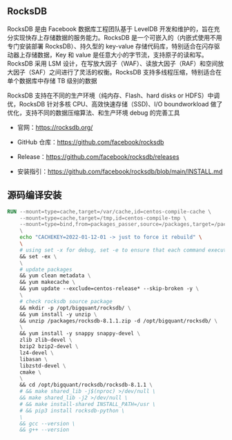 ## RocksDB

RocksDB 是由 Facebook 数据库工程团队基于 LevelDB 开发和维护的，旨在充分实现快存上存储数据的服务能力。RocksDB 是一个可嵌入的（内嵌式使用不用专门安装部署 RocksDB）、持久型的 key-value 存储代码库，特别适合在闪存驱动器上存储数据，Key 和 value 是任意大小的字节流，支持原子的读和写。RocksDB 采用 LSM 设计，在写放大因子（WAF）、读放大因子（RAF）和空间放大因子（SAF）之间进行了灵活的权衡。RocksDB 支持多线程压缩，特别适合在单个数据库中存储 TB 级别的数据

RocksDB 支持在不同的生产环境（纯内存、Flash、hard disks or HDFS）中调优，RocksDB 针对多核 CPU、高效快速存储（SSD)、I/O boundworkload 做了优化，支持不同的数据压缩算法、和生产环境 debug 的完善工具

- 官网：<https://rocksdb.org/>

- GitHub 仓库：<https://github.com/facebook/rocksdb>

- Release：<https://github.com/facebook/rocksdb/releases>

- 安装指引：<https://github.com/facebook/rocksdb/blob/main/INSTALL.md>

## 源码编译安装

```dockerfile
RUN --mount=type=cache,target=/var/cache,id=centos-compile-cache \
    --mount=type=cache,target=/tmp,id=centos-compile-tmp \
    --mount=type=bind,from=packages_passer,source=/packages,target=/packages,rw \
    \
    echo "CACHEKEY=2022-01-12-01 -> just to force it rebuild" \
    \
    # using set -x for debug, set -e to ensure that each command execution is successful
    && set -ex \
    \
    # update packages
    && yum clean metadata \
    && yum makecache \
    && yum update --exclude=centos-release* --skip-broken -y \
    \
    # check rocksdb source package
    && mkdir -p /opt/bigquant/rocksdb/ \
    && yum install -y unzip \
    && unzip /packages/rocksdb-8.1.1.zip -d /opt/bigquant/rocksdb/ \
    \
    && yum install -y snappy snappy-devel \
    zlib zlib-devel \
    bzip2 bzip2-devel \
    lz4-devel \
    libasan \
    libzstd-devel \
    cmake \
    \
    && cd /opt/bigquant/rocksdb/rocksdb-8.1.1 \
    # && make shared_lib -j$(nproc) >/dev/null \
    && make shared_lib -j2 >/dev/null \
    # && make install-shared INSTALL_PATH=/usr \
    # && pip3 install rocksdb-python \
    \
    && gcc --version \
    && g++ --version
```

